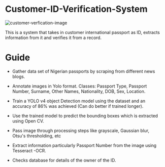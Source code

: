 # Customer-ID-Verification-System

![customer-verfication-image](https://fully-verified.com/wp-content/uploads/2022/04/1-2.png.webp)

This is a system that takes in customer international passport as ID, extracts information from it and verifies it from a record.

# Guide
* Gather data set of Nigerian passports by scraping from different news blogs.
  
* Annotate images in Yolo format. Classes: Passport Type, Passport Number, Surname, Other Names, Nationality, DOB, Sex, Location.

* Train a YOLO v4 object Detection model using the dataset and an accuracy of 86% was achieved (Can do better if trained longer).

* Use the trained model to predict the bounding boxes which is extracted using Open CV.

* Pass image through processing steps like grayscale, Gaussian blur, Otsu's thresholding, etc

* Extract information particularly Passport Number from the image using Tesseract -OCR.

* Checks database for details of the owner of the ID. 
